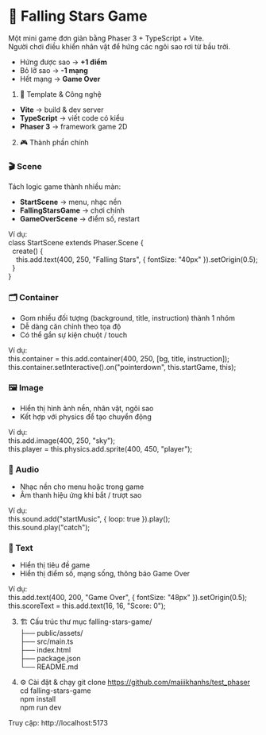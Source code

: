 # 🌟 Falling Stars Game

Một mini game đơn giản bằng Phaser 3 + TypeScript + Vite.  
Người chơi điều khiển nhân vật để hứng các ngôi sao rơi từ bầu trời.  

- Hứng được sao → **+1 điểm**  
- Bỏ lỡ sao → **-1 mạng**  
- Hết mạng → **Game Over**  


1. 🚀 Template & Công nghệ
- **Vite** → build & dev server  
- **TypeScript** → viết code có kiểu  
- **Phaser 3** → framework game 2D  

2. 🎮 Thành phần chính

### 🎬 Scene
Tách logic game thành nhiều màn:  
- **StartScene** → menu, nhạc nền  
- **FallingStarsGame** → chơi chính  
- **GameOverScene** → điểm số, restart  

Ví dụ:  
class StartScene extends Phaser.Scene {  
&nbsp;&nbsp;create() {  
&nbsp;&nbsp;&nbsp;&nbsp;this.add.text(400, 250, "Falling Stars", { fontSize: "40px" }).setOrigin(0.5);  
&nbsp;&nbsp;}  
}  


### 🗂️ Container
- Gom nhiều đối tượng (background, title, instruction) thành 1 nhóm  
- Dễ dàng căn chỉnh theo tọa độ  
- Có thể gắn sự kiện chuột / touch  

Ví dụ:  
this.container = this.add.container(400, 250, [bg, title, instruction]);  
this.container.setInteractive().on("pointerdown", this.startGame, this);  

### 🖼️ Image
- Hiển thị hình ảnh nền, nhân vật, ngôi sao  
- Kết hợp với physics để tạo chuyển động  

Ví dụ:  
this.add.image(400, 250, "sky");  
this.player = this.physics.add.sprite(400, 450, "player");  


### 🎵 Audio
- Nhạc nền cho menu hoặc trong game  
- Âm thanh hiệu ứng khi bắt / trượt sao  

Ví dụ:  
this.sound.add("startMusic", { loop: true }).play();  
this.sound.play("catch");  


### 📝 Text
- Hiển thị tiêu đề game  
- Hiển thị điểm số, mạng sống, thông báo Game Over  

Ví dụ:  
this.add.text(400, 200, "Game Over", { fontSize: "48px" }).setOrigin(0.5);  
this.scoreText = this.add.text(16, 16, "Score: 0");  


3. 🏗️ Cấu trúc thư mục
falling-stars-game/  
├── public/assets/       
├── src/main.ts       
├── index.html           
├── package.json        
└── README.md            


4. ⚙️ Cài đặt & chạy git clone https://github.com/maiiikhanhs/test_phaser
cd falling-stars-game  
npm install  
npm run dev  

Truy cập: http://localhost:5173  



